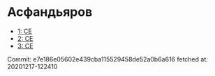# Асфандьяров
- [1: CE](1.md)
- [2: CE](2.md)
- [3: CE](3.md)

Commit: e7e186e05602e439cba115529458de52a0b6a616
 fetched at: 20201217-122410
